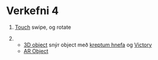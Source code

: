 # Verkefni 4

1. [Touch](https://bjornthor21.github.io/verk4-vidmot/touch.html) swipe, og rotate

2. 
   * [3D object](https://bjornthor21.github.io/verk4-vidmot/3dObject.html) snýr object með [kreptum hnefa](https://i.pinimg.com/originals/4c/21/0c/4c210ca963cf4d52636615ac08126b05.jpg) og [Victory](https://cdn1.vectorstock.com/i/1000x1000/28/95/hand-gesture-victory-vector-4752895.jpg)
   * [AR Object]()
